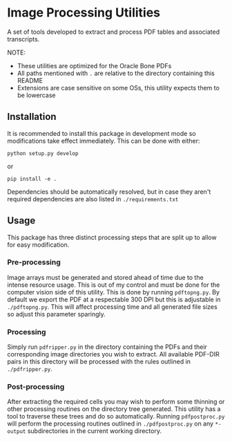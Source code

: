 # Image Processing Utilities
A set of tools developed to extract and process PDF tables and associated transcripts.

NOTE:
 - These utilities are optimized for the Oracle Bone PDFs
 - All paths mentioned with `.` are relative to the directory containing this README
 - Extensions are case sensitive on some OSs, this utility expects them to be lowercase

## Installation
It is recommended to install this package in development mode so modifications take effect immediately.
This can be done with either:
```
python setup.py develop
```
or
```
pip install -e .
```
Dependencies should be automatically resolved, but in case they aren't required dependencies are also listed in `./requirements.txt`

## Usage
This package has three distinct processing steps that are split up to allow for easy modification.

### Pre-processing
Image arrays must be generated and stored ahead of time due to the intense resource usage. This is out of my control and must be done for the computer vision side of this utility. This is done by running `pdftopng.py`. By default we export the PDF at a respectable 300 DPI but this is adjustable in `./pdftopng.py`. This will affect processing time and all generated file sizes so adjust this parameter sparingly.

### Processing
Simply run `pdfripper.py` in the directory containing the PDFs and their corresponding image directories you wish to extract. All available PDF-DIR pairs in this directory will be processed with the rules outlined in `./pdfripper.py`.

### Post-processing
After extracting the required cells you may wish to perform some thinning or other processing routines on the directory tree generated. This utility has a tool to traverse these trees and do so automatically. Running `pdfpostproc.py` will perform the processing routines outlined in `./pdfpostproc.py` on any `*-output` subdirectories in the current working directory.

